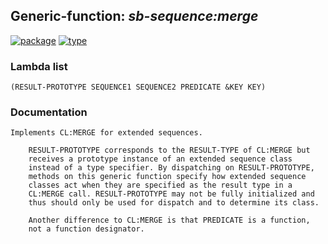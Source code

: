## Generic-function: ***sb-sequence:merge***
[![package](https://img.shields.io/badge/Package-SB--SEQUENCE-5f9ea0.svg?style=social&colorA=999999)](../) [![type](https://img.shields.io/badge/Type-Generic--Function-5f9ea0.svg?style=social&colorA=999999)](../#generic-function) 
### Lambda list
```
(RESULT-PROTOTYPE SEQUENCE1 SEQUENCE2 PREDICATE &KEY KEY)
```
### Documentation
```
Implements CL:MERGE for extended sequences.

    RESULT-PROTOTYPE corresponds to the RESULT-TYPE of CL:MERGE but
    receives a prototype instance of an extended sequence class
    instead of a type specifier. By dispatching on RESULT-PROTOTYPE,
    methods on this generic function specify how extended sequence
    classes act when they are specified as the result type in a
    CL:MERGE call. RESULT-PROTOTYPE may not be fully initialized and
    thus should only be used for dispatch and to determine its class.

    Another difference to CL:MERGE is that PREDICATE is a function,
    not a function designator.
```
